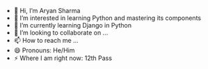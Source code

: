 - 👋 Hi, I’m Aryan Sharma
- 👀 I’m interested in learning Python and mastering its components
- 🌱 I’m currently learning Django in Python
- 💞️ I’m looking to collaborate on ...
- 📫 How to reach me ...
- 😄 Pronouns: He/Him
- ⚡ Where I am right now: 12th Pass

<!---
Aryan-1712/Aryan-1712 is a ✨ special ✨ repository because its `README.md` (this file) appears on your GitHub profile.
You can click the Preview link to take a look at your changes.
--->
